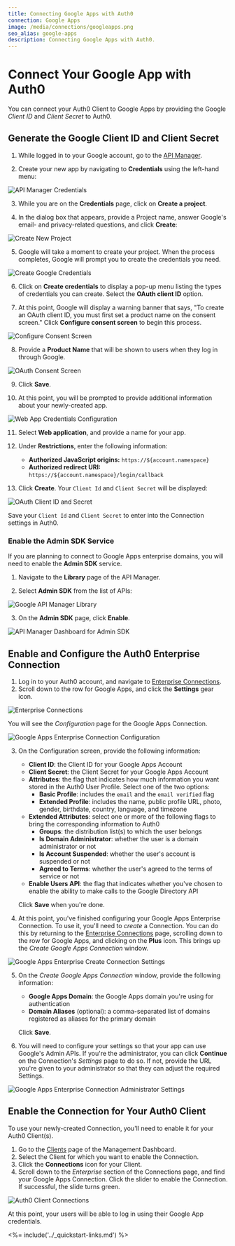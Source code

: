 ```yaml
---
title: Connecting Google Apps with Auth0
connection: Google Apps
image: /media/connections/googleapps.png
seo_alias: google-apps
description: Connecting Google Apps with Auth0.
---
```


# Connect Your Google App with Auth0

You can connect your Auth0 Client to Google Apps by providing the Google *Client ID* and *Client Secret* to Auth0.

## Generate the Google Client ID and Client Secret

1. While logged in to your Google account, go to the [API Manager](https://console.developers.google.com/projectselector/apis/credentials).

2. Create your new app by navigating to **Credentials** using the left-hand menu:

  ![API Manager Credentials](/media/articles/connections/social/google/credentials.png)

3. While you are on the **Credentials** page, click on **Create a project**.

4. In the dialog box that appears, provide a Project name, answer Google's email- and privacy-related questions, and click **Create**:

  ![Create New Project](/media/articles/connections/social/google/create-new-project.png)

5. Google will take a moment to create your project. When the process completes, Google will prompt you to create the credentials you need.

  ![Create Google Credentials](/media/articles/connections/social/google/create-credentials.png)

6. Click on **Create credentials** to display a pop-up menu listing the types of credentials you can create. Select the **OAuth client ID** option.

7. At this point, Google will display a warning banner that says, "To create an OAuth client ID, you must first set a product name on the consent screen." Click **Configure consent screen** to begin this process.

  ![Configure Consent Screen](/media/articles/connections/social/google/create-client-id.png)

8. Provide a **Product Name** that will be shown to users when they log in through Google.

  ![OAuth Consent Screen](/media/articles/connections/social/google/oauth-consent-screen.png)

9. Click **Save**.

10. At this point, you will be prompted to provide additional information about your newly-created app.

  ![Web App Credentials Configuration](/media/articles/connections/social/google/create-client-id-config.png)

11. Select **Web application**, and provide a name for your app.

12. Under **Restrictions**, enter the following information:

    * **Authorized JavaScript origins:** `https://${account.namespace}`
    * **Authorized redirect URI:** `https://${account.namespace}/login/callback`

13. Click **Create**. Your `Client Id` and `Client Secret` will be displayed:

  ![OAuth Client ID and Secret](/media/articles/connections/social/google/oauth-client-info.png)

  Save your `Client Id` and `Client Secret` to enter into the Connection settings in Auth0.

### Enable the Admin SDK Service

If you are planning to connect to Google Apps enterprise domains, you will need to enable the **Admin SDK** service.

1. Navigate to the **Library** page of the API Manager.

2. Select **Admin SDK** from the list of APIs:

  ![Google API Manager Library](/media/articles/connections/social/google/api-manager-library.png)

3. On the **Admin SDK** page, click **Enable**.

  ![API Manager Dashboard for Admin SDK](/media/articles/connections/social/google/enable-admin-sdk.png)

## Enable and Configure the Auth0 Enterprise Connection

1. Log in to your Auth0 account, and navigate to [Enterprise Connections](${manage_url}/#/connections/enterprise).
2. Scroll down to the row for Google Apps, and click the **Settings** gear icon.

  ![Enterprise Connections](/media/articles/connections/enterprise/google/enterprise-connections.png)

  You will see the *Configuration* page for the Google Apps Connection.

  ![Google Apps Enterprise Connection Configuration](/media/articles/connections/enterprise/google/google-apps-connection-settings.png)

3. On the Configuration screen, provide the following information:

    * **Client ID**: the Client ID for your Google Apps Account
    * **Client Secret**: the Client Secret for your Google Apps Account
    * **Attributes**: the flag that indicates how much information you want stored in the Auth0 User Profile. Select one of the two options:
      * **Basic Profile**: includes the `email` and the `email verified` flag
      * **Extended Profile**: includes the name, public profile URL, photo, gender, birthdate, country, language, and timezone
    * **Extended Attributes**: select one or more of the following flags to bring the corresponding information to Auth0
      * **Groups**: the distribution list(s) to which the user belongs
      * **Is Domain Administrator**: whether the user is a domain administrator or not
      * **Is Account Suspended**: whether the user's account is suspended or not
      * **Agreed to Terms**: whether the user's agreed to the terms of service or not
    * **Enable Users API**: the flag that indicates whether you've chosen to enable the ability to make calls to the Google Directory API

    Click **Save** when you're done.

4. At this point, you've finished configuring your Google Apps Enterprise Connection. To use it, you'll need to *create* a Connection. You can do this by returning to the [Enterprise Connections](${manage_url}/#/connections/enterprise) page, scrolling down to the row for Google Apps, and clicking on the **Plus** icon. This brings up the *Create Google Apps Connection* window.

  ![Google Apps Enterprise Create Connection Settings](/media/articles/connections/enterprise/google/create-connection.png)

5. On the *Create Google Apps Connection* window, provide the following information:

    * **Google Apps Domain**: the Google Apps domain you're using for authentication
    * **Domain Aliases** (optional): a comma-separated list of domains registered as aliases for the primary domain

    Click **Save**.

6. You will need to configure your settings so that your app can use Google's Admin APIs. If you're the administrator, you can click **Continue** on the Connection's *Settings* page to do so. If not, provide the URL you're given to your administrator so that they can adjust the required Settings.

  ![Google Apps Enterprise Connection Administrator Settings](/media/articles/connections/enterprise/google/config-settings.png)

## Enable the Connection for Your Auth0 Client

To use your newly-created Connection, you'll need to enable it for your Auth0 Client(s).

1. Go to the [Clients](${manage_url}/#/clients) page of the Management Dashboard.
2. Select the Client for which you want to enable the Connection.
3. Click the **Connections** icon for your Client.
4. Scroll down to the *Enterprise* section of the Connections page, and find your Google Apps Connection. Click the slider to enable the Connection. If successful, the slide turns green.

![Auth0 Client Connections](/media/articles/connections/enterprise/google/client-connection.png)

At this point, your users will be able to log in using their Google App credentials.

<%= include('../_quickstart-links.md') %>
